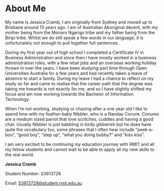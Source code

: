 # About Me

My name is Jessica Cramb, I am originally from Sydney and moved up to Brisbane around 13 years ago.  I am of Australian Aboriginal decent, with my mother being from the Monaro Ngarigo tribe and my father being from the Biripi tribe.  Whilst we do still speak a few words in our language, it is unfortunately not enough to pull together full sentences.

During my first year out of high school I completed a Certificate IV in Business Administration and since then I have mostly worked in a business administration roles, with a few retail jobs and an overseas working holiday thrown in over the years.  I have been studying part time through Open Universities Australia for a few years and had recently taken a leave of absence to start a family.  During my leave I had a chance to reflect on my study so far and came to realise that the career path that the degree was taking me towards is not exactly for me, and so I have slightly shifted my focus and am now working towards the Bachelor of Information Technology.

When I’m not working, studying or chasing after a one year old I like to spend time with my feather-baby Nibbler, who is a Nanday Conure.  Conures are a medium sized parrot that love scritches, cuddles and having a good chat.  Usually Nibbler is just babbling in birdy gibberish but he does have quite the vocabulary too, some phrases that I often hear include “peek-a-boo”, “good boy”, “step up”, “what you doing bubby?” and “kiss kiss”.

I am very excited to be continuing my education journey with RMIT and all my fellow students and cannot wait to be able to apply all my new skills to the real world.


**Jessica Cramb**

Student Number:	S3813728

Email:			S3813728@student.rmit.edu.au
